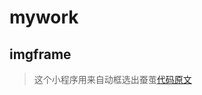 # mywork
## imgframe
>这个小程序用来自动框选出蚕茧[代码原文](https://github.com/YuexiWangwei/mywork/blob/master/%E8%9A%95%E8%8C%A7%E5%9B%BE%E7%89%87%E6%A1%86%E9%80%89/imgframe.py)
